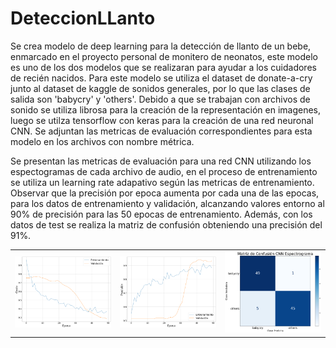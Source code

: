 # DeteccionLLanto
Se crea modelo de deep learning para la detección de llanto de un bebe, enmarcado en el proyecto personal de monitero de neonatos, este modelo es uno de los dos modelos que se realizaran para ayudar a los cuidadores de recién nacidos. 
Para este modelo se utiliza el dataset de donate-a-cry junto al dataset de kaggle de sonidos generales, por lo que las clases de salida son 'babycry' y 'others'.
Debido a que se trabajan con archivos de sonido se utiliza librosa para la creación de la representación en imagenes, luego se utilza tensorflow con keras para la creación de una red neuronal CNN.
Se adjuntan las metricas de evaluación correspondientes para esta modelo en los archivos con nombre métrica. 

Se presentan las metricas de evaluación para una red CNN utilizando los espectogramas de cada archivo de audio, en el proceso de entrenamiento se utiliza un learning rate adapativo según las metricas de entrenamiento. 
Observar que la precisión por epoca aumenta por cada una de las epocas, para los datos de entrenamiento y validación, alcanzando valores entorno al 90% de precisión para las 50 epocas de entrenamiento. Además, con los datos de test
se realiza la matriz de confusión obteniendo una precisión del 91%.


<table>
  <tr>
    <td>
      <img src="Costo_Epoca_S.png" alt="Imagen 1" width="500">
    </td>
    <td>
      <img src="Precision_Epoca_S.png" alt="Imagen 2" width="500">
    </td>
    <td>
      <img src="MC S.png" alt="Imagen 3" width="500">
    </td>
  </tr>
</table>
